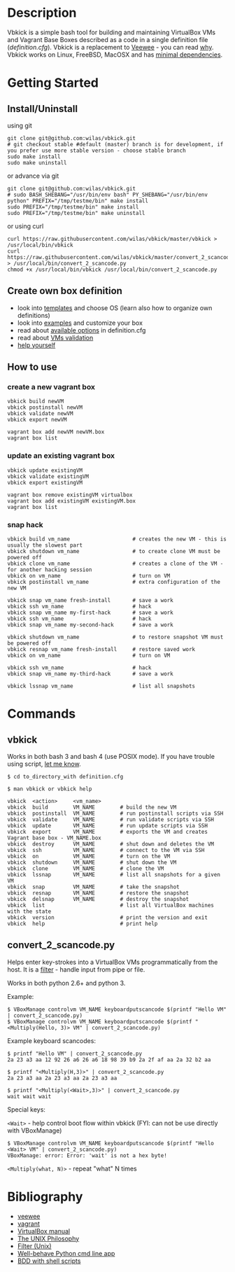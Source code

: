 # Description

Vbkick is a simple bash tool for building and maintaining VirtualBox VMs and Vagrant Base Boxes described as a code in a single definition file (*definition.cfg*). Vbkick is a replacement to [Veewee](https://github.com/jedi4ever/veewee) - you can read [why](docs/WHY.md). Vbkick works on Linux, FreeBSD, MacOSX and has [minimal dependencies](docs/REQUIREMENTS.md).

# Getting Started

## Install/Uninstall

using git
```
git clone git@github.com:wilas/vbkick.git
# git checkout stable #default (master) branch is for development, if you prefer use more stable version - choose stable branch
sudo make install
sudo make uninstall
```
or advance via git
```
git clone git@github.com:wilas/vbkick.git
# sudo BASH_SHEBANG="/usr/bin/env bash" PY_SHEBANG="/usr/bin/env python" PREFIX="/tmp/testme/bin" make install
sudo PREFIX="/tmp/testme/bin" make install
sudo PREFIX="/tmp/testme/bin" make uninstall
```
or using curl
```
curl https://raw.githubusercontent.com/wilas/vbkick/master/vbkick > /usr/local/bin/vbkick
curl https://raw.githubusercontent.com/wilas/vbkick/master/convert_2_scancode.py > /usr/local/bin/convert_2_scancode.py
chmod +x /usr/local/bin/vbkick /usr/local/bin/convert_2_scancode.py
```

## Create own box definition

 - look into [templates](templates) and choose OS (learn also how to organize own definitions)
 - look into [examples](examples) and customize your box
 - read about [available options](docs/DEFINITION_CFG.md) in definition.cfg
 - read about [VMs validation](docs/VALIDATE.md)
 - [help yourself](docs/HELP_YOURSELF.md)

## How to use

### create a new vagrant box
```
vbkick build newVM
vbkick postinstall newVM
vbkick validate newVM
vbkick export newVM

vagrant box add newVM newVM.box
vagrant box list
```

### update an existing vagrant box
```
vbkick update existingVM
vbkick validate existingVM
vbkick export existingVM

vagrant box remove existingVM virtualbox
vagrant box add existingVM existingVM.box
vagrant box list
```

### snap hack
```
vbkick build vm_name                    # creates the new VM - this is usually the slowest part
vbkick shutdown vm_name                 # to create clone VM must be powered off
vbkick clone vm_name                    # creates a clone of the VM - for another hacking session
vbkick on vm_name                       # turn on VM
vbkick postinstall vm_name              # extra configuration of the new VM

vbkick snap vm_name fresh-install       # save a work
vbkick ssh vm_name                      # hack
vbkick snap vm_name my-first-hack       # save a work
vbkick ssh vm_name                      # hack
vbkick snap vm_name my-second-hack      # save a work

vbkick shutdown vm_name                 # to restore snapshot VM must be powered off
vbkick resnap vm_name fresh-install     # restore saved work
vbkick on vm_name                       # turn on VM

vbkick ssh vm_name                      # hack
vbkick snap vm_name my-third-hack       # save a work

vbkick lssnap vm_name                   # list all snapshots
```

# Commands

## vbkick

Works in both bash 3 and bash 4 (use POSIX mode). If you have trouble using script, [let me know](CONTRIBUTE.md).

```
$ cd to_directory_with definition.cfg

$ man vbkick or vbkick help

vbkick  <action>     <vm_name>
vbkick  build        VM_NAME        # build the new VM
vbkick  postinstall  VM_NAME        # run postinstall scripts via SSH
vbkick  validate     VM_NAME        # run validate scripts via SSH
vbkick  update       VM_NAME        # run update scripts via SSH
vbkick  export       VM_NAME        # exports the VM and creates Vagrant base box - VM_NAME.box
vbkick  destroy      VM_NAME        # shut down and deletes the VM
vbkick  ssh          VM_NAME        # connect to the VM via SSH
vbkick  on           VM_NAME        # turn on the VM
vbkick  shutdown     VM_NAME        # shut down the VM
vbkick  clone        VM_NAME        # clone the VM
vbkick  lssnap       VM_NAME        # list all snapshots for a given VM
vbkick  snap         VM_NAME        # take the snapshot
vbkick  resnap       VM_NAME        # restore the snapshot
vbkick  delsnap      VM_NAME        # destroy the snapshot
vbkick  list                        # list all VirtualBox machines with the state
vbkick  version                     # print the version and exit
vbkick  help                        # print help
```

## convert_2_scancode.py

Helps enter key-strokes into a VirtualBox VMs programmatically from the host.
It is a [filter](http://en.wikipedia.org/wiki/Filter_%28Unix%29) - handle input from pipe or file.

Works in both python 2.6+ and python 3.

Example:
```
$ VBoxManage controlvm VM_NAME keyboardputscancode $(printf "Hello VM" | convert_2_scancode.py)
$ VBoxManage controlvm VM_NAME keyboardputscancode $(printf "<Multiply(Hello, 3)> VM" | convert_2_scancode.py)
```

Example keyboard scancodes:
```
$ printf "Hello VM" | convert_2_scancode.py
2a 23 a3 aa 12 92 26 a6 26 a6 18 98 39 b9 2a 2f af aa 2a 32 b2 aa

$ printf "<Multiply(H,3)>" | convert_2_scancode.py
2a 23 a3 aa 2a 23 a3 aa 2a 23 a3 aa

$ printf "<Multiply(<Wait>,3)>" | convert_2_scancode.py
wait wait wait
```

Special keys:

`<Wait>` -  help control boot flow within vbkick (FYI: can not be use directly with VBoxManage)

```
$ VBoxManage controlvm VM_NAME keyboardputscancode $(printf "Hello <Wait> VM" | convert_2_scancode.py)
VBoxManage: error: Error: 'wait' is not a hex byte!
```

`<Multiply(what, N)>` - repeat "what" N times

# Bibliography
 - [veewee](https://github.com/jedi4ever/veewee)
 - [vagrant](https://github.com/mitchellh/vagrant)
 - [VirtualBox manual](http://www.virtualbox.org/manual/ch08.html)
 - [The UNIX Philosophy](http://en.wikipedia.org/wiki/Unix_philosophy#Mike_Gancarz:_The_UNIX_Philosophy)
 - [Filter (Unix)](http://en.wikipedia.org/wiki/Filter_%28Unix%29)
 - [Well-behave Python cmd line app](http://www.slideshare.net/gjcross/tutorial1-14045370)
 - [BDD with shell scripts](http://chrismdp.com/2013/03/bdd-with-shell-script/)

